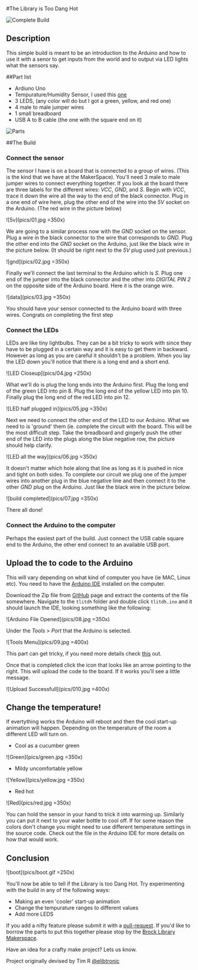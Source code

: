 
#The Library is Too Dang Hot

![Complete Build](pics/built.jpg)

## Description 

This simple build is meant to be an introduction to the Arduino and how to use it with a senor to get inputs from the world and to output via LED lights what the sensors say.

##Part list
- Ardiuno Uno
- Tempurature/Humidity Sensor, I used this [one](https://learn.adafruit.com/dht/overview)
- 3 LEDS, (any color will do but I got a green, yellow, and red one)
- 4 male to male jumper wires
- 1 small breadboard
- USB A to B cable (the one with the square end on it)

![Parts](pics/parts.jpg)


##The Build

### Connect the sensor

The sensor I have is on a board that is connected to a group of wires. (This is the kind that we have at the MakerSpace). You'll need 3 male to male jumper wires to connect everything together. If you look at the board there are three labels for the different wires: _VCC_, _GND_, and _S_. Begin with _VCC_, trace it down the wire all the way to the end of the black connector. Plug in a one end of wire here, plug the other end of the wire into the _5V_ socket on the Arduino. (The red wire in the picture below)

![5v](pics/01.jpg =350x)

We are going to a similar process now with the _GND_ socket on the sensor.  Plug a wire in the black connector to the wire that corresponds to _GND_.  Plug the other end into the _GND_ socket on the Arduino, just like the black wire in the picture below. (It should be right next to the _5V_ plug  used just previous.)

![gnd](pics/02.jpg =350x)

Finally we'll connect the last terminal to the Arduino which is _S_. Plug one end of the jumper into the black connector and the other into _DIGITAL PIN 2_ on the opposite side of the Arduino board. Here it is the orange wire.

![data](pics/03.jpg =350x)

You should have your sensor connected to the Arduino board with three wires. Congrats on completing the first step

### Connect the LEDs

LEDs are like tiny lightbulbs. They can be a bit tricky to work with since they have to be plugged in a certain way and it is easy to get them in backward. However as long as you are careful it shouldn't be a problem.  When you lay the LED down you'll notice that there is a long end and a short end.

![LED Closeup](pics/04.jpg =250x)

What we'll do is plug the long ends into the Arduino first. Plug the long end of the green LED into pin 8. Plug the long end of the yellow LED into pin 10.  Finally plug the long end of the red LED into pin 12.

![LED half plugged in](pics/05.jpg =350x)

Next we need to connect the other end of the LED to our Arduino.  What we need to is 'ground' them (ie. complete the circuit with the board. This will be the most difficult step.  Take the breadboard and gingerly push the other end of the LED into the plugs along the blue negative row, the picture should help clarify.

![LED all the way](pics/06.jpg =350x)

It doesn't matter which hole along that line as long as it is pushed in nice and tight on both sides. To complete our circuit we plug one of the jumper wires into another plug in the blue negative line and then connect it to the other _GND_ plug on the Arduino. Just like the black wire in the picture below.

![build completed](pics/07.jpg =350x)

There all done!

### Connect the Arduino to the computer

Perhaps the easiest part of the build. Just connect the USB cable square end to the Arduino, the other end connect to an available USB port.


## Upload the to code to the Arduino

This will vary depending on what kind of computer you have (ie MAC, Linux etc). You need to have the [Arduino IDE](https://www.arduino.cc/en/Main/Software) installed on the computer.

Download the Zip file from [GitHub](https://github.com/BrockUniversityLibrary/tlitdh) page and extract the contents of the file somewhere. Navigate to the `tlitdh` folder and double click `tlitdh.ino` and it should launch the IDE, looking something like the following:

![Arduino File Opened](pics/08.jpg =350x)

Under the _Tools_ >  _Port_ that the Arduino is selected.

![Tools Menu](pics/09.jpg =400x)

This part can get tricky, if you need more details check [this](https://www.arduino.cc/en/Guide/Windows) out.

Once that is completed click the icon that looks like an arrow pointing to the right. This will upload the code to the board. If it works you'll see a little message.

![Upload Successfull](pics/010.jpg =400x)

## Change the temperature!

If evertything works the Arduino will reboot and then the cool start-up animation will happen. Depending on the temperature of the room a different LED will turn on.

- Cool as a cucumber green

![Green](pics/green.jpg =350x)

- Mildy uncomfortable yellow

![Yellow](pics/yellow.jpg =350x)

- Red hot

![Red](pics/red.jpg =350x)

You can hold the sensor in your hand to trick it into warming up. Similarly you can put it next to your water bottle to cool off.  If for some reason the colors don't change you might need to use different temperature settings in the source code.  Check out the file in the Arduino IDE for more details on how that would work.

## Conclusion

![boot](pics/boot.gif =250x)

You'll now be able to tell if the Library is too Dang Hot.  Try experimenting with the build in any of the following ways:

- Making an even 'cooler' start-up animation
- Change the tempurature ranges to different values
- Add more LEDS

If you add a nifty feature please submit it with a [pull-request](https://help.github.com/articles/creating-a-pull-request/). If you'd like to borrow the parts to put this together please stop by the [Brock Library Makerspace](https://make.library.brocku.ca). 

Have an idea for a crafty make project?  Lets us know.

Project originally devised by Tim R [@elibtronic](https://twitter.com/elibtronic)